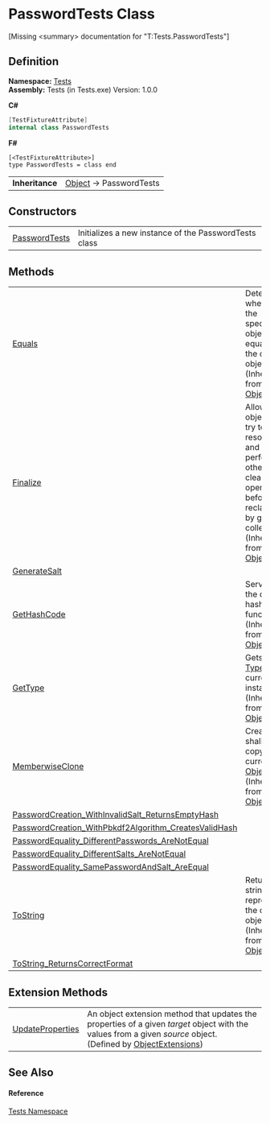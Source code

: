 # PasswordTests Class


\[Missing &lt;summary&gt; documentation for "T:Tests.PasswordTests"\]



## Definition
**Namespace:** <a href="N_Tests.md">Tests</a>  
**Assembly:** Tests (in Tests.exe) Version: 1.0.0

**C#**
``` C#
[TestFixtureAttribute]
internal class PasswordTests
```
**F#**
``` F#
[<TestFixtureAttribute>]
type PasswordTests = class end
```

<table><tr><td><strong>Inheritance</strong></td><td><a href="https://learn.microsoft.com/dotnet/api/system.object" target="_blank" rel="noopener noreferrer">Object</a>  →  PasswordTests</td></tr>
</table>



## Constructors
<table>
<tr>
<td><a href="M_Tests_PasswordTests__ctor.md">PasswordTests</a></td>
<td>Initializes a new instance of the PasswordTests class</td></tr>
</table>

## Methods
<table>
<tr>
<td><a href="https://learn.microsoft.com/dotnet/api/system.object.equals#system-object-equals(system-object)" target="_blank" rel="noopener noreferrer">Equals</a></td>
<td>Determines whether the specified object is equal to the current object.<br />(Inherited from <a href="https://learn.microsoft.com/dotnet/api/system.object" target="_blank" rel="noopener noreferrer">Object</a>)</td></tr>
<tr>
<td><a href="https://learn.microsoft.com/dotnet/api/system.object.finalize" target="_blank" rel="noopener noreferrer">Finalize</a></td>
<td>Allows an object to try to free resources and perform other cleanup operations before it is reclaimed by garbage collection.<br />(Inherited from <a href="https://learn.microsoft.com/dotnet/api/system.object" target="_blank" rel="noopener noreferrer">Object</a>)</td></tr>
<tr>
<td><a href="M_Tests_PasswordTests_GenerateSalt.md">GenerateSalt</a></td>
<td> </td></tr>
<tr>
<td><a href="https://learn.microsoft.com/dotnet/api/system.object.gethashcode" target="_blank" rel="noopener noreferrer">GetHashCode</a></td>
<td>Serves as the default hash function.<br />(Inherited from <a href="https://learn.microsoft.com/dotnet/api/system.object" target="_blank" rel="noopener noreferrer">Object</a>)</td></tr>
<tr>
<td><a href="https://learn.microsoft.com/dotnet/api/system.object.gettype" target="_blank" rel="noopener noreferrer">GetType</a></td>
<td>Gets the <a href="https://learn.microsoft.com/dotnet/api/system.type" target="_blank" rel="noopener noreferrer">Type</a> of the current instance.<br />(Inherited from <a href="https://learn.microsoft.com/dotnet/api/system.object" target="_blank" rel="noopener noreferrer">Object</a>)</td></tr>
<tr>
<td><a href="https://learn.microsoft.com/dotnet/api/system.object.memberwiseclone" target="_blank" rel="noopener noreferrer">MemberwiseClone</a></td>
<td>Creates a shallow copy of the current <a href="https://learn.microsoft.com/dotnet/api/system.object" target="_blank" rel="noopener noreferrer">Object</a>.<br />(Inherited from <a href="https://learn.microsoft.com/dotnet/api/system.object" target="_blank" rel="noopener noreferrer">Object</a>)</td></tr>
<tr>
<td><a href="M_Tests_PasswordTests_PasswordCreation_WithInvalidSalt_ReturnsEmptyHash.md">PasswordCreation_WithInvalidSalt_ReturnsEmptyHash</a></td>
<td> </td></tr>
<tr>
<td><a href="M_Tests_PasswordTests_PasswordCreation_WithPbkdf2Algorithm_CreatesValidHash.md">PasswordCreation_WithPbkdf2Algorithm_CreatesValidHash</a></td>
<td> </td></tr>
<tr>
<td><a href="M_Tests_PasswordTests_PasswordEquality_DifferentPasswords_AreNotEqual.md">PasswordEquality_DifferentPasswords_AreNotEqual</a></td>
<td> </td></tr>
<tr>
<td><a href="M_Tests_PasswordTests_PasswordEquality_DifferentSalts_AreNotEqual.md">PasswordEquality_DifferentSalts_AreNotEqual</a></td>
<td> </td></tr>
<tr>
<td><a href="M_Tests_PasswordTests_PasswordEquality_SamePasswordAndSalt_AreEqual.md">PasswordEquality_SamePasswordAndSalt_AreEqual</a></td>
<td> </td></tr>
<tr>
<td><a href="https://learn.microsoft.com/dotnet/api/system.object.tostring" target="_blank" rel="noopener noreferrer">ToString</a></td>
<td>Returns a string that represents the current object.<br />(Inherited from <a href="https://learn.microsoft.com/dotnet/api/system.object" target="_blank" rel="noopener noreferrer">Object</a>)</td></tr>
<tr>
<td><a href="M_Tests_PasswordTests_ToString_ReturnsCorrectFormat.md">ToString_ReturnsCorrectFormat</a></td>
<td> </td></tr>
</table>

## Extension Methods
<table>
<tr>
<td><a href="M_CapyKit_Extensions_ObjectExtensions_UpdateProperties.md">UpdateProperties</a></td>
<td>An object extension method that updates the properties of a given <em>target</em> object with the values from a given <em>source</em> object.<br />(Defined by <a href="T_CapyKit_Extensions_ObjectExtensions.md">ObjectExtensions</a>)</td></tr>
</table>

## See Also


#### Reference
<a href="N_Tests.md">Tests Namespace</a>  
